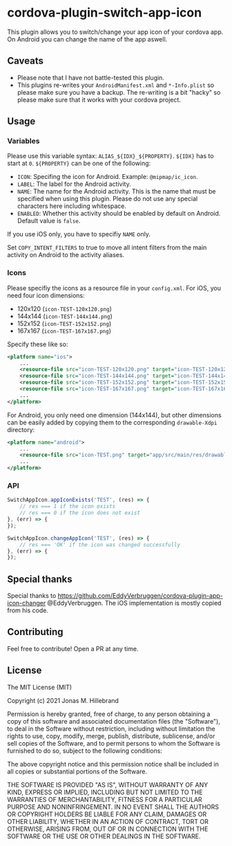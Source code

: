 # cordova-plugin-switch-app-icon
This plugin allows you to switch/change your app icon of your cordova app. On Android you can change the name of the app aswell.

## Caveats
* Please note that I have not battle-tested this plugin.
* This plugins re-writes your `AndroidManifest.xml` and `*-Info.plist` so please make sure you have a backup. The re-writing is a bit "hacky" so please make sure that it works with your cordova project.

## Usage
### Variables
Please use this variable syntax: `ALIAS_${IDX}_${PROPERTY}`. `${IDX}` has to start at `0`. `${PROPERTY}` can be one of the following:
* `ICON`: Specifing the icon for Android. Example: `@mipmap/ic_icon`.
* `LABEL`: The label for the Android activity.
* `NAME`: The name for the Android activity. This is the name that must be specified when using this plugin. Please do not use any special characters here including whitespace.
* `ENABLED`: Whether this activity should be enabled by default on Android. Default value is `false`.

If you use iOS only, you have to specifiy `NAME` only.

Set `COPY_INTENT_FILTERS` to true to move all intent filters from the main activity on Android to the activity aliases.
### Icons
Please specifiy the icons as a resource file in your `config.xml`. For iOS, you need four icon dimensions:
* 120x120 (`icon-TEST-120x120.png`)
* 144x144 (`icon-TEST-144x144.png`)
* 152x152 (`icon-TEST-152x152.png`)
* 167x167 (`icon-TEST-167x167.png`)

Specify these like so:
```xml
<platform name="ios">
    ...
    <resource-file src="icon-TEST-120x120.png" target="icon-TEST-120x120.png" />
    <resource-file src="icon-TEST-144x144.png" target="icon-TEST-144x144.png" />
    <resource-file src="icon-TEST-152x152.png" target="icon-TEST-152x152.png" />
    <resource-file src="icon-TEST-167x167.png" target="icon-TEST-167x167.png" />
    ...
</platform>
```
For Android, you only need one dimension (144x144), but other dimensions can be easily added by copying them to the corresponding `drawable-Xdpi` directory:
```xml
<platform name="android">
    ...
    <resource-file src="icon-TEST.png" target="app/src/main/res/drawable-mdpi/icon_TEST.png" />
    ...
</platform>
```
### API
```javascript
SwitchAppIcon.appIconExists('TEST', (res) => {
    // res === 1 if the icon exists
    // res === 0 if the icon does not exist
}, (err) => {
});
```
```javascript
SwitchAppIcon.changeAppIcon('TEST', (res) => {
    // res === 'OK' if the icon was changed successfully
}, (err) => {
});
```
## Special thanks
Special thanks to https://github.com/EddyVerbruggen/cordova-plugin-app-icon-changer @EddyVerbruggen. The iOS implementation is mostly copied from his code.

## Contributing
Feel free to contribute! Open a PR at any time.

## License

The MIT License (MIT)

Copyright (c) 2021 Jonas M. Hillebrand

Permission is hereby granted, free of charge, to any person obtaining a copy
of this software and associated documentation files (the "Software"), to deal
in the Software without restriction, including without limitation the rights
to use, copy, modify, merge, publish, distribute, sublicense, and/or sell
copies of the Software, and to permit persons to whom the Software is
furnished to do so, subject to the following conditions:

The above copyright notice and this permission notice shall be included in
all copies or substantial portions of the Software.

THE SOFTWARE IS PROVIDED "AS IS", WITHOUT WARRANTY OF ANY KIND, EXPRESS OR
IMPLIED, INCLUDING BUT NOT LIMITED TO THE WARRANTIES OF MERCHANTABILITY,
FITNESS FOR A PARTICULAR PURPOSE AND NONINFRINGEMENT. IN NO EVENT SHALL THE
AUTHORS OR COPYRIGHT HOLDERS BE LIABLE FOR ANY CLAIM, DAMAGES OR OTHER
LIABILITY, WHETHER IN AN ACTION OF CONTRACT, TORT OR OTHERWISE, ARISING FROM,
OUT OF OR IN CONNECTION WITH THE SOFTWARE OR THE USE OR OTHER DEALINGS IN
THE SOFTWARE.